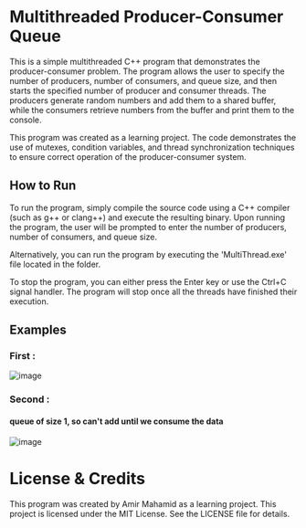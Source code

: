 # Multithreaded Producer-Consumer Queue

This is a simple multithreaded C++ program that demonstrates the producer-consumer problem.
The program allows the user to specify the number of producers, number of consumers, and queue size, and then starts the specified number of producer and consumer threads. The producers generate random numbers and add them to a shared buffer, while the consumers retrieve numbers from the buffer and print them to the console.

This program was created as a learning project. The code demonstrates the use of mutexes, condition variables, and thread synchronization techniques to ensure correct operation of the producer-consumer system.

## How to Run
To run the program, simply compile the source code using a C++ compiler (such as g++ or clang++) and execute the resulting binary. Upon running the program, the user will be prompted to enter the number of producers, number of consumers, and queue size.

Alternatively, you can run the program by executing the 'MultiThread.exe' file located in the folder.

To stop the program, you can either press the Enter key or use the Ctrl+C signal handler. The program will stop once all the threads have finished their execution.

## Examples
### First : 
![image](https://user-images.githubusercontent.com/75622732/226123558-0d14b51e-3f6a-4e38-90c3-5a8e1a336c86.png)

### Second :
#### queue of size 1, so can't add until we consume the data
![image](https://user-images.githubusercontent.com/75622732/226123612-cbd6828d-ed57-4231-a74b-40d21b4e9d58.png)

# License & Credits
This program was created by Amir Mahamid as a learning project.
This project is licensed under the MIT License. See the LICENSE file for details.


